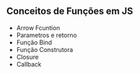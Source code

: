 ## Conceitos de Funções em JS

- Arrow Fcuntion
- Parametros e retorno
- Função Bind
- Função Construtora
- Closure
- Callback